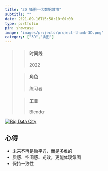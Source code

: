 ```yaml
---
title: "3D 插图——大数据城市"
subtitle: ""
date: 2021-09-16T15:58:10+06:00
type: portfolio
pin: showcase
image: "images/projects/project-thumb-3D.png"
category: ["3D","插图"]
---
```


>> #### 时间线
>> 2022
>
>> #### 角色
>> 练习者
>
>> #### 工具
>> Blender

[![Big Data City](/images/projects/3D/BigDataCity3.png)](/images/projects/3D/BigDataCity3.png)

## 心得
- 未来不再是扁平的，而是多维的
- 质感、空间感、光效，更能体现氛围
- 保持一致性



